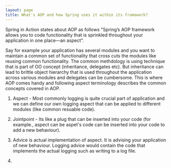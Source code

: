 ```yaml
---
layout: page
title: What's AOP and how Spring uses it within its framework?
---
```


Spring in Action states about AOP as follows "Spring’s AOP framework allows you to code functionality that is sprinkled throughout your application in one place—an aspect". 

Say for example your application has several modules and you want to maintain a common set of functionality that cross cuts the modules like reusing common functionality. The common methdology is using technique that is part of OO concept (inheritance, delegates etc). But inheritance can lead to brittle object hierarchy that is used throughout the application across various modules and delegates can be cumbersome. This is where AOP comes handy and following aspect terminology describes the common concepts covered in AOP.

1. Aspect - Most commonly logging is quite crucial part of application and we can define our own logging aspect that can be applied to different modules (like common resuable code).

2. Jointpoint - Its like a plug that can be inserted into your code (for example., aspect can be aspet's code can be inserted into your code to add a new behaviour).

3. Advice is actual implementation of aspect. It is advising your application of new behaviour. Logging advice would contain the code that implements the actual logging such as writing to a log file.

4. 

